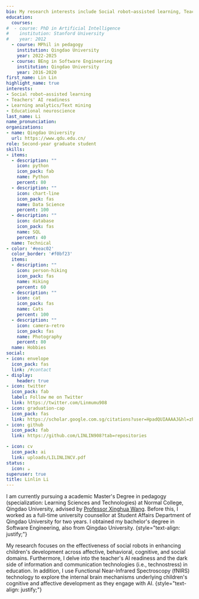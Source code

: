 ```yaml
---
bio: My research interests include Social robot–assisted learning, Teachers’ AI readiness, Learning analytics/Text mining, Educational neuroscience.
education:
  courses:
#  - course: PhD in Artificial Intelligence
#    institution: Stanford University
#    year: 2012
  - course: MPhil in pedagogy
    institution: Qingdao University
    year: 2022-2025
  - course: BEng in Software Engineering
    institution: Qingdao University
    year: 2016-2020
first_name: Lin Lin
highlight_name: true
interests:
- Social robot–assisted learning
- Teachers' AI readiness
- Learning analytics/Text mining
- Educational neuroscience
last_name: Li
name_pronunciation: 
organizations:
- name: Qingdao University
  url: https://www.qdu.edu.cn/
role: Second-year graduate student
skills:
- items:
  - description: ""
    icon: python
    icon_pack: fab
    name: Python
    percent: 80
  - description: ""
    icon: chart-line
    icon_pack: fas
    name: Data Science
    percent: 100
  - description: ""
    icon: database
    icon_pack: fas
    name: SQL
    percent: 40
  name: Technical
- color: '#eeac02'
  color_border: '#f0bf23'
  items:
  - description: ""
    icon: person-hiking
    icon_pack: fas
    name: Hiking
    percent: 60
  - description: ""
    icon: cat
    icon_pack: fas
    name: Cats
    percent: 100
  - description: ""
    icon: camera-retro
    icon_pack: fas
    name: Photography
    percent: 80
  name: Hobbies
social:
- icon: envelope
  icon_pack: fas
  link: /#contact
- display:
    header: true
- icon: twitter
  icon_pack: fab
  label: Follow me on Twitter
  link: https://twitter.com/Linmumu908
- icon: graduation-cap
  icon_pack: fas
  link: https://scholar.google.com.sg/citations?user=HpadQUIAAAAJ&hl=zh-CN
- icon: github
  icon_pack: fab
  link: https://github.com/LINLIN908?tab=repositories

- icon: cv
  icon_pack: ai
  link: uploads/LILINLINCV.pdf
status:
  icon: ☕️
superuser: true
title: Linlin Li
---
```

I am currently pursuing a academic Master's Degree in pedagogy (specialization: Learning Sciences and Technologies) at Normal College, Qingdao University, advised by [Professor Xinghua Wang](https://scholar.google.com.sg/citations?hl=zh-CN&user=IGn7oooAAAAJ&view_op=list_works&sortby=pubdate). Before this, I worked as a full-time university counsellor at Student Affairs Department of Qingdao University for two years. I obtained my bachelor's degree in Software Engineering, also from Qingdao University.
{style="text-align: justify;"}


My research focuses on the effectiveness of social robots in enhancing children's development across affective, behavioral, cognitive, and social domains. Furthermore, I delve into the teacher's AI readiness and the dark side of information and communication technologies (i.e., technostress) in education. In addition, I use Functional Near-Infrared Spectroscopy (fNIRS) technology to explore the internal brain mechanisms underlying children's cognitive and affective development as they engage with AI. 
{style="text-align: justify;"}
